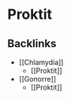 # Proktit
## Backlinks
* [[Chlamydia]]
	* [[Proktit]]
* [[Gonorre]]
	* [[Proktit]]

<!-- #anki/tag/med/Infectious #anki/deck/Medicine -->

<!-- {BearID:B3EC2872-573B-4F4B-AA7F-A41A8E022F98-97624-0000B3C8EC964C56} -->
